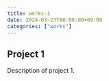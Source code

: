 ```yaml
---
title: works-1
date: 2024-03-23T00:00:00+09:00
categories: ["works"]
---
```


## Project 1
Description of project 1.
